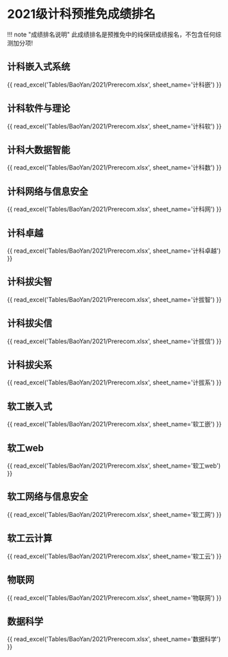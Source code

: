 # 2021级计科预推免成绩排名

!!! note "成绩排名说明"
    此成绩排名是预推免中的纯保研成绩报名，不包含任何综测加分项!

## 计科嵌入式系统

{{ read_excel('Tables/BaoYan/2021/Prerecom.xlsx', sheet_name='计科嵌') }}

## 计科软件与理论

{{ read_excel('Tables/BaoYan/2021/Prerecom.xlsx', sheet_name='计科软') }}

## 计科大数据智能

{{ read_excel('Tables/BaoYan/2021/Prerecom.xlsx', sheet_name='计科数') }}

## 计科网络与信息安全

{{ read_excel('Tables/BaoYan/2021/Prerecom.xlsx', sheet_name='计科网') }}

## 计科卓越

{{ read_excel('Tables/BaoYan/2021/Prerecom.xlsx', sheet_name='计科卓越') }}

## 计科拔尖智

{{ read_excel('Tables/BaoYan/2021/Prerecom.xlsx', sheet_name='计拔智') }}

## 计科拔尖信

{{ read_excel('Tables/BaoYan/2021/Prerecom.xlsx', sheet_name='计拔信') }}

## 计科拔尖系

{{ read_excel('Tables/BaoYan/2021/Prerecom.xlsx', sheet_name='计拔系') }}

## 软工嵌入式

{{ read_excel('Tables/BaoYan/2021/Prerecom.xlsx', sheet_name='软工嵌') }}

## 软工web

{{ read_excel('Tables/BaoYan/2021/Prerecom.xlsx', sheet_name='软工web') }}

## 软工网络与信息安全

{{ read_excel('Tables/BaoYan/2021/Prerecom.xlsx', sheet_name='软工网') }}

## 软工云计算

{{ read_excel('Tables/BaoYan/2021/Prerecom.xlsx', sheet_name='软工云') }}

## 物联网

{{ read_excel('Tables/BaoYan/2021/Prerecom.xlsx', sheet_name='物联网') }}

## 数据科学

{{ read_excel('Tables/BaoYan/2021/Prerecom.xlsx', sheet_name='数据科学') }}
